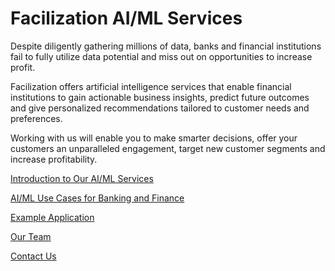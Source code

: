 # Facilization AI/ML Services


Despite diligently gathering millions of data, banks and financial institutions 
fail to fully utilize data potential and miss out on opportunities to increase profit.

Facilization offers artificial intelligence services that enable financial institutions 
to gain actionable business insights, predict future outcomes and give personalized 
recommendations tailored to customer needs and preferences.

Working with us will enable you to make smarter decisions, offer your customers an unparalleled engagement, 
target new customer segments and increase profitability.


[Introduction to Our AI/ML Services](https://facilizationai.github.io/intro)

[AI/ML Use Cases for Banking and Finance]()

[Example Application]()

[Our Team]()

[Contact Us]()



